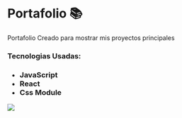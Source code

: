 # Portafolio 📚

<p>Portafolio Creado para mostrar mis proyectos principales</p>

<h3>Tecnologias Usadas:<h3>
  <ul>
    <li>JavaScript</li>
    <li>React</li>
    <li>Css Module</li>
     
  </ul>
  
  <img src="https://i.gyazo.com/1f6cae3224370f41dd523f3791d48ae7.png"/>
  

